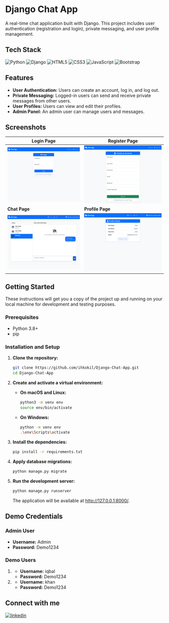 # Django Chat App

A real-time chat application built with Django. This project includes user authentication (registration and login), private messaging, and user profile management.

## Tech Stack

![Python](https://img.shields.io/badge/python-3670A0?style=for-the-badge&logo=python&logoColor=ffdd54)
![Django](https://img.shields.io/badge/django-%23092E20.svg?style=for-the-badge&logo=django&logoColor=white)
![HTML5](https://img.shields.io/badge/html5-%23E34F26.svg?style=for-the-badge&logo=html5&logoColor=white)
![CSS3](https://img.shields.io/badge/css3-%231572B6.svg?style=for-the-badge&logo=css3&logoColor=white)
![JavaScript](https://img.shields.io/badge/javascript-%23323330.svg?style=for-the-badge&logo=javascript&logoColor=%23F7DF1E)
![Bootstrap](https://img.shields.io/badge/bootstrap-%23563D7C.svg?style=for-the-badge&logo=bootstrap&logoColor=white)

## Features

* **User Authentication:** Users can create an account, log in, and log out.
* **Private Messaging:** Logged-in users can send and receive private messages from other users.
* **User Profiles:** Users can view and edit their profiles.
* **Admin Panel:** An admin user can manage users and messages.

## Screenshots

| Login Page                                     | Register Page                                      |
| ---------------------------------------------- | -------------------------------------------------- |
| ![Login Page](screenshots/login.png)           | ![Register Page](screenshots/register.png)         |
| **Chat Page**                                  | **Profile Page**                                   |
| ![Chat Page](screenshots/chat.png)             | ![Profile Page](screenshots/profile.png)           |

## Getting Started

These instructions will get you a copy of the project up and running on your local machine for development and testing purposes.

### Prerequisites

* Python 3.8+
* pip

### Installation and Setup

1.  **Clone the repository:**
    ```sh
    git clone https://github.com/ihkokil/Django-Chat-App.git
    cd Django-Chat-App
    ```

2.  **Create and activate a virtual environment:**
    * **On macOS and Linux:**
        ```sh
        python3 -m venv env
        source env/bin/activate
        ```
    * **On Windows:**
        ```sh
        python -m venv env
        .\env\Scripts\activate
        ```

3.  **Install the dependencies:**
    ```sh
    pip install -r requirements.txt
    ```

4.  **Apply database migrations:**
    ```sh
    python manage.py migrate
    ```

5.  **Run the development server:**
    ```sh
    python manage.py runserver
    ```
    The application will be available at http://127.0.0.1:8000/.

## Demo Credentials

### Admin User

* **Username:** Admin
* **Password:** Demo1234

### Demo Users

1.  * **Username:** iqbal
    * **Password:** Demo1234
2.  * **Username:** khan
    * **Password:** Demo1234


## Connect with me

[<img src='https://cdn.jsdelivr.net/npm/simple-icons@3.0.1/icons/linkedin.svg' alt='linkedin' height='40'>](https://www.linkedin.com/in/ihkokil/)